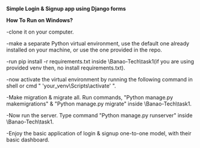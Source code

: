 **Simple Login & Signup app using Django forms**

**How To Run on Windows?**

-clone it on your computer.

-make a separate Python virtual environment, use the default one already installed on your machine, or use the one provided in the repo.

-run pip install -r requirements.txt inside \Banao-Tech\task1(if you are using provided venv then, no install requirements.txt).

-now activate the virtual environment by running the following command in shell or cmd " 'your_venv\Scripts\activate' ".

-Make migration & migrate all. Run commands, "Python manage.py makemigrations" & "Python manage.py migrate" inside \Banao-Tech\task1.

-Now run the server. Type command "Python manage.py runserver" inside \Banao-Tech\task1.

-Enjoy the basic application of login & signup one-to-one model, with their basic dashboard.
